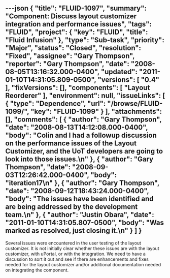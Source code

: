 ---json
{
  "title": "FLUID-1097",
  "summary": "Component: Discuss layout customizer integration and performance issues",
  "tags": "FLUID",
  "project": {
    "key": "FLUID",
    "title": "Fluid Infusion"
  },
  "type": "Sub-task",
  "priority": "Major",
  "status": "Closed",
  "resolution": "Fixed",
  "assignee": "Gary Thompson",
  "reporter": "Gary Thompson",
  "date": "2008-08-05T13:16:32.000-0400",
  "updated": "2011-01-10T14:31:05.809-0500",
  "versions": [
    "0.4"
  ],
  "fixVersions": [],
  "components": [
    "Layout Reorderer"
  ],
  "environment": null,
  "issueLinks": [
    {
      "type": "Dependence",
      "url": "/browse/FLUID-1099/",
      "key": "FLUID-1099"
    }
  ],
  "attachments": [],
  "comments": [
    {
      "author": "Gary Thompson",
      "date": "2008-08-13T14:12:08.000-0400",
      "body": "Colin and I had a followup discussion on the performance issues of the Layout Customizer, and the UoT developers are going to look into those issues.\n"
    },
    {
      "author": "Gary Thompson",
      "date": "2008-09-03T12:26:42.000-0400",
      "body": "iteration17\n"
    },
    {
      "author": "Gary Thompson",
      "date": "2008-09-12T18:43:24.000-0400",
      "body": "The issues have been identified and are being addressed by the development team.\n"
    },
    {
      "author": "Justin Obara",
      "date": "2011-01-10T14:31:05.807-0500",
      "body": "Was marked as resolved, just closing it.\n"
    }
  ]
}
---
Several issues were encountered in the user testing of the layout customizer.  It is not initially clear whether these issues are with the layout customizer, with uPortal, or with the integration.  We need to have a discussion to sort it out and see if there are enhancements and fixes needed for the layout customizer and/or additional documentation needed on integrating the component.

        